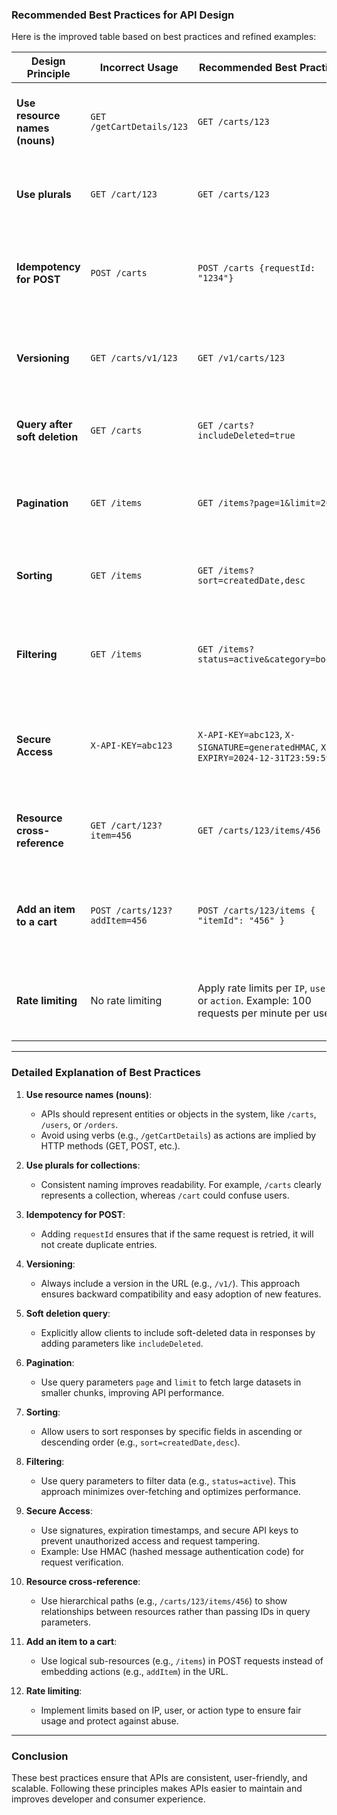 ### **Recommended Best Practices for API Design**

Here is the improved table based on best practices and refined examples:

| **Design Principle**              | **Incorrect Usage**                  | **Recommended Best Practice**                  | **Reason/Description**                                                                                       |
|------------------------------------|--------------------------------------|-----------------------------------------------|-------------------------------------------------------------------------------------------------------------|
| **Use resource names (nouns)**    | `GET /getCartDetails/123`            | `GET /carts/123`                              | Use nouns to represent resources, avoid verbs in API paths to ensure clarity and consistency.               |
| **Use plurals**                   | `GET /cart/123`                      | `GET /carts/123`                              | Use plural names for collections to maintain consistency across APIs.                                       |
| **Idempotency for POST**          | `POST /carts`                        | `POST /carts {requestId: "1234"}`             | Add unique identifiers (e.g., `requestId`) for idempotent POST requests to prevent duplicate operations.    |
| **Versioning**                    | `GET /carts/v1/123`                  | `GET /v1/carts/123`                           | Use versioning in the URL path (e.g., `/v1`) for managing API evolution and breaking changes effectively.    |
| **Query after soft deletion**     | `GET /carts`                         | `GET /carts?includeDeleted=true`              | Provide query parameters like `includeDeleted` to fetch soft-deleted records explicitly.                    |
| **Pagination**                    | `GET /items`                         | `GET /items?page=1&limit=20`                  | Implement pagination using query parameters like `page` and `limit` to handle large datasets efficiently.   |
| **Sorting**                       | `GET /items`                         | `GET /items?sort=createdDate,desc`            | Use query parameters (e.g., `sort=field,order`) for flexible sorting capabilities.                          |
| **Filtering**                     | `GET /items`                         | `GET /items?status=active&category=books`     | Enable filtering using query parameters to retrieve specific subsets of data based on client needs.         |
| **Secure Access**                 | `X-API-KEY=abc123`                   | `X-API-KEY=abc123`, `X-SIGNATURE=generatedHMAC`, `X-EXPIRY=2024-12-31T23:59:59Z` | Secure APIs with HMAC-based signatures, API keys, and expiration to prevent tampering and unauthorized use. |
| **Resource cross-reference**      | `GET /cart/123?item=456`             | `GET /carts/123/items/456`                    | Use hierarchical paths to show relationships between resources instead of query parameters.                 |
| **Add an item to a cart**         | `POST /carts/123?addItem=456`        | `POST /carts/123/items { "itemId": "456" }`   | Use sub-resources for logical operations like adding an item to a cart for better readability and RESTful.  |
| **Rate limiting**                 | No rate limiting                     | Apply rate limits per `IP`, `user`, or `action`. Example: 100 requests per minute per user. | Protect the API from abuse (e.g., DDoS attacks) by implementing rate limits at user or IP level.            |

---

### **Detailed Explanation of Best Practices**

1. **Use resource names (nouns)**:
   - APIs should represent entities or objects in the system, like `/carts`, `/users`, or `/orders`.
   - Avoid using verbs (e.g., `/getCartDetails`) as actions are implied by HTTP methods (GET, POST, etc.).

2. **Use plurals for collections**:
   - Consistent naming improves readability. For example, `/carts` clearly represents a collection, whereas `/cart` could confuse users.

3. **Idempotency for POST**:
   - Adding `requestId` ensures that if the same request is retried, it will not create duplicate entries.

4. **Versioning**:
   - Always include a version in the URL (e.g., `/v1/`). This approach ensures backward compatibility and easy adoption of new features.

5. **Soft deletion query**:
   - Explicitly allow clients to include soft-deleted data in responses by adding parameters like `includeDeleted`.

6. **Pagination**:
   - Use query parameters `page` and `limit` to fetch large datasets in smaller chunks, improving API performance.

7. **Sorting**:
   - Allow users to sort responses by specific fields in ascending or descending order (e.g., `sort=createdDate,desc`).

8. **Filtering**:
   - Use query parameters to filter data (e.g., `status=active`). This approach minimizes over-fetching and optimizes performance.

9. **Secure Access**:
   - Use signatures, expiration timestamps, and secure API keys to prevent unauthorized access and request tampering.
   - Example: Use HMAC (hashed message authentication code) for request verification.

10. **Resource cross-reference**:
    - Use hierarchical paths (e.g., `/carts/123/items/456`) to show relationships between resources rather than passing IDs in query parameters.

11. **Add an item to a cart**:
    - Use logical sub-resources (e.g., `/items`) in POST requests instead of embedding actions (e.g., `addItem`) in the URL.

12. **Rate limiting**:
    - Implement limits based on IP, user, or action type to ensure fair usage and protect against abuse.

---

### **Conclusion**

These best practices ensure that APIs are consistent, user-friendly, and scalable. Following these principles makes APIs easier to maintain and improves developer and consumer experience.
